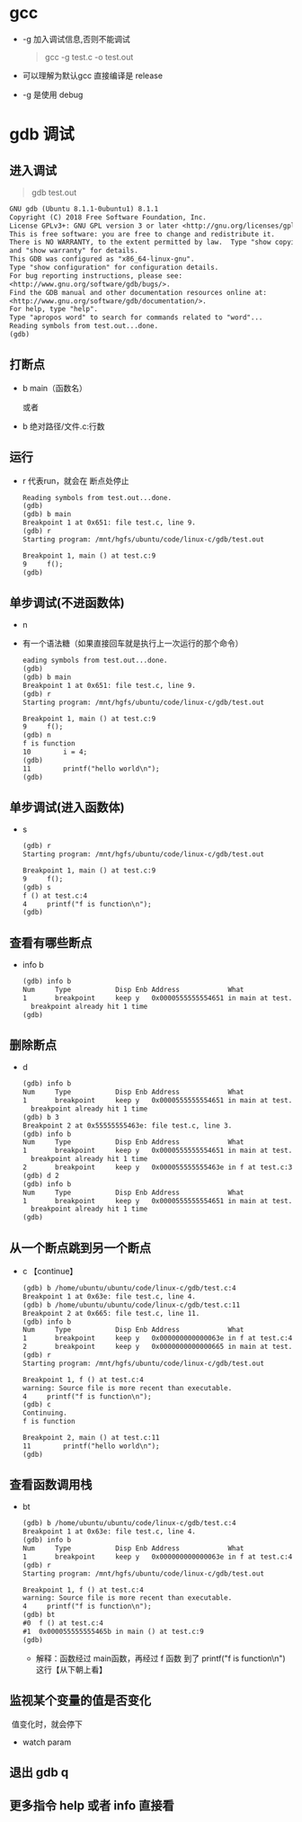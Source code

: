 # gcc

* -g 加入调试信息,否则不能调试

  > gcc -g test.c -o test.out

* 可以理解为默认gcc 直接编译是 release
* -g 是使用 debug

# gdb 调试

## 进入调试

> gdb test.out

```txt
GNU gdb (Ubuntu 8.1.1-0ubuntu1) 8.1.1
Copyright (C) 2018 Free Software Foundation, Inc.
License GPLv3+: GNU GPL version 3 or later <http://gnu.org/licenses/gpl.html>
This is free software: you are free to change and redistribute it.
There is NO WARRANTY, to the extent permitted by law.  Type "show copying"
and "show warranty" for details.
This GDB was configured as "x86_64-linux-gnu".
Type "show configuration" for configuration details.
For bug reporting instructions, please see:
<http://www.gnu.org/software/gdb/bugs/>.
Find the GDB manual and other documentation resources online at:
<http://www.gnu.org/software/gdb/documentation/>.
For help, type "help".
Type "apropos word" to search for commands related to "word"...
Reading symbols from test.out...done.
(gdb) 
```

## 打断点

* b main（函数名）

  或者

* b  绝对路径/文件.c:行数

## 运行

* r 代表run，就会在 断点处停止

  ```txt
  Reading symbols from test.out...done.
  (gdb) 
  (gdb) b main
  Breakpoint 1 at 0x651: file test.c, line 9.
  (gdb) r
  Starting program: /mnt/hgfs/ubuntu/code/linux-c/gdb/test.out 
  
  Breakpoint 1, main () at test.c:9
  9		f();
  (gdb) 
  ```

  

## 单步调试(不进函数体)

* n 

* 有一个语法糖（如果直接回车就是执行上一次运行的那个命令）

  ```txt
  eading symbols from test.out...done.
  (gdb) 
  (gdb) b main
  Breakpoint 1 at 0x651: file test.c, line 9.
  (gdb) r
  Starting program: /mnt/hgfs/ubuntu/code/linux-c/gdb/test.out 
  
  Breakpoint 1, main () at test.c:9
  9		f();
  (gdb) n
  f is function
  10		i = 4;
  (gdb) 
  11		printf("hello world\n");
  (gdb) 
  ```

  

## 单步调试(进入函数体)

* s

  ```txt
  (gdb) r
  Starting program: /mnt/hgfs/ubuntu/code/linux-c/gdb/test.out 
  
  Breakpoint 1, main () at test.c:9
  9		f();
  (gdb) s
  f () at test.c:4
  4		printf("f is function\n");
  (gdb) 
  ```

  

## 查看有哪些断点

* info b

  ```txt
  (gdb) info b
  Num     Type           Disp Enb Address            What
  1       breakpoint     keep y   0x0000555555554651 in main at test.c:9
  	breakpoint already hit 1 time
  (gdb) 
  
  ```

## 删除断点

* d

  ```txt
  (gdb) info b
  Num     Type           Disp Enb Address            What
  1       breakpoint     keep y   0x0000555555554651 in main at test.c:9
  	breakpoint already hit 1 time
  (gdb) b 3
  Breakpoint 2 at 0x55555555463e: file test.c, line 3.
  (gdb) info b
  Num     Type           Disp Enb Address            What
  1       breakpoint     keep y   0x0000555555554651 in main at test.c:9
  	breakpoint already hit 1 time
  2       breakpoint     keep y   0x000055555555463e in f at test.c:3
  (gdb) d 2
  (gdb) info b
  Num     Type           Disp Enb Address            What
  1       breakpoint     keep y   0x0000555555554651 in main at test.c:9
  	breakpoint already hit 1 time
  (gdb) 
  ```

  

## 从一个断点跳到另一个断点

* c 【continue】

  ```txt
  (gdb) b /home/ubuntu/ubuntu/code/linux-c/gdb/test.c:4
  Breakpoint 1 at 0x63e: file test.c, line 4.
  (gdb) b /home/ubuntu/ubuntu/code/linux-c/gdb/test.c:11
  Breakpoint 2 at 0x665: file test.c, line 11.
  (gdb) info b
  Num     Type           Disp Enb Address            What
  1       breakpoint     keep y   0x000000000000063e in f at test.c:4
  2       breakpoint     keep y   0x0000000000000665 in main at test.c:11
  (gdb) r
  Starting program: /mnt/hgfs/ubuntu/code/linux-c/gdb/test.out 
  
  Breakpoint 1, f () at test.c:4
  warning: Source file is more recent than executable.
  4		printf("f is function\n");
  (gdb) c
  Continuing.
  f is function
  
  Breakpoint 2, main () at test.c:11
  11		printf("hello world\n");
  (gdb)
  ```

## 查看函数调用栈

* bt

  ```txt
  (gdb) b /home/ubuntu/ubuntu/code/linux-c/gdb/test.c:4
  Breakpoint 1 at 0x63e: file test.c, line 4.
  (gdb) info b
  Num     Type           Disp Enb Address            What
  1       breakpoint     keep y   0x000000000000063e in f at test.c:4
  (gdb) r
  Starting program: /mnt/hgfs/ubuntu/code/linux-c/gdb/test.out 
  
  Breakpoint 1, f () at test.c:4
  warning: Source file is more recent than executable.
  4		printf("f is function\n");
  (gdb) bt
  #0  f () at test.c:4
  #1  0x000055555555465b in main () at test.c:9
  (gdb) 
  ```

  * 解释：函数经过 main函数，再经过 f 函数 到了 printf("f is function\n") 这行【从下朝上看】

## 监视某个变量的值是否变化

​	值变化时，就会停下

* watch param

## 退出 gdb q

## 更多指令 help 或者 info 直接看